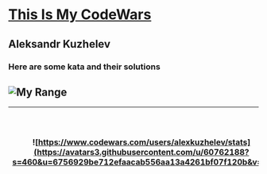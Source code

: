 # [This Is My CodeWars](https://www.codewars.com/users/alexkuzhelev/stats) 
## Aleksandr Kuzhelev  
### Here are some kata and their solutions  
![My Range](https://www.codewars.com/users/alexkuzhelev/badges/large)  
---

 ![https://www.codewars.com/users/alexkuzhelev/stats](https://avatars3.githubusercontent.com/u/60762188?s=460&u=6756929be712efaacab556aa13a4261bf07f120b&v=4) |  <ul align="left"> <li>name: **alexkuzh**  </li><li> clan: **QASV.US** </li><li> [LinkedIn](https://www.linkedin.com/in/aleksandr-kuzhelev/) </li><li>  [JSON Stat](https://www.codewars.com/api/v1/users/alexkuzhelev) </ul> 
 --- | --- 
